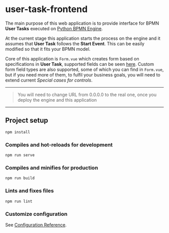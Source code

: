 # user-task-frontend

The main purpose of this web application is to provide interface for BPMN **User Tasks** executed on [Python BPMN Engine](https://github.com/ssimic1144/python-bpmn-engine). 

At the current stage this application starts the process on the engine and it assumes that **User Task** follows the **Start Event**. This can be easily modified so that it fits your BPMN model.

Core of this application is `Form.vue` which creates form based on specifications in **User Task**, supported fields can be seen [here](https://github.com/ssimic1144/python-bpmn-engine). Custom form field types are also supported, some of which you can find in `Form.vue`, but if you need more of them, to fulfil your business goals, you will need to extend current *Special cases for controls*.

---

> You will need to change URL from 0.0.0.0 to the real one, once you deploy the engine and this application 

---

## Project setup
```
npm install
```

### Compiles and hot-reloads for development
```
npm run serve
```

### Compiles and minifies for production
```
npm run build
```

### Lints and fixes files
```
npm run lint
```

### Customize configuration
See [Configuration Reference](https://cli.vuejs.org/config/).

